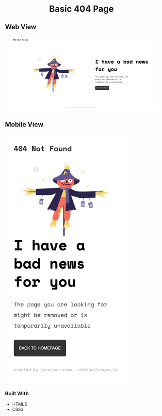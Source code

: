 <h1 align="center">Basic 404 Page</h1>

## Web View

![screenshot](./screenshots/web.png)

## Mobile View

![screenshot](./screenshots/mobile.png)

### Built With

- HTML5
- CSS3
